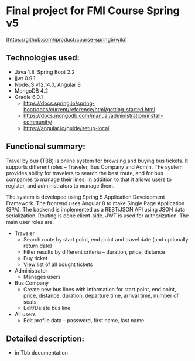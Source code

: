 # Final project for FMI Course Spring v5 
[https://github.com/iproduct/course-spring5/wiki]


## Technologies used:
- Java 1.8, Spring Boot 2.2
- jjwt 0.9.1
- NodeJS v12.14.0, Angular 8
- MongoDB 4.2
- Gradle 6.0.1
  - https://docs.spring.io/spring-boot/docs/current/reference/html/getting-started.html
  - https://docs.mongodb.com/manual/administration/install-community/
  - https://angular.io/guide/setup-local


## Functional summary:
Travel by bus (TBB) is online system for browsing and buying bus tickets. It supports different roles – Traveler, Bus Company and Admin. The system provides ability for travelers to search the best route, and for bus companies to manage their lines. In addition to that it allows users to register, and administrators to manage them.

The system is developed using Spring 5 Application Development Framework. The frontend uses Angular 8 to make Single Page Application (SPA).  The backend is implemented as a REST/JSON API using JSON data serialization. Routing is done client-side. JWT is used for authorization.
The main user roles are:
* Traveler
  * Search route by start point, end point and travel date
(and optionally return date)
  * Filter results by different criteria – duration, price, distance
  * Buy ticket
  * View list of all bought tickets
* Administrator
  * Manages users
*	Bus Company 
    * Create new bus lines with information for start point, end point, price, distance, duration, departure time, arrival time, number of seats
    * Edit/Delete bus line
* All users 
  * Edit profile data – password, first name, last name


## Detailed description:
- in Tbb documentation
